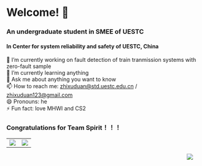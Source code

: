 # Welcome! 👋

### An undergraduate student in SMEE of UESTC
#### In Center for system reliability and safety of UESTC, China     

🔭 I’m currently working on fault detection of train tranmission systems with zero-fault sample  
🌱 I’m currently learning anything   
💬 Ask me about anything you want to know  
📫 How to reach me: zhixuduan@std.uestc.edu.cn / zhixuduan123@gmail.com  
😄 Pronouns: he  
⚡ Fun fact: love MHWI and CS2   
### Congratulations for Team Spirit！！！    
<table>
  <tr>
    <td align="center" style="padding=0;width=50%;">
      <img align="center" style="padding=0;" src="https://github-readme-stats.vercel.app/api/?username=zxuuuustupid&show_icons=true&title_color=4F8CC9&text_color=9f9f9f&bg_color=00000000&hide_border=true&icon_color=4F8CC9&hide_title=true&count_private=true&include_all_commits=true" />
    </td>
    <td align="center" style="padding=0;width=50%;">
      <img align="center" style="padding=0;" src="https://github-readme-stats.vercel.app/api/top-langs/?username=zxuuuustupid&layout=compact&show_icons=true&title_color=4F8CC9&text_color=9f9f9f&bg_color=00000000&hide_border=true&icon_color=00000000&count_private=true" />
    </td>
  </tr>
</table>
</i><img align="right" style="padding=0;" vspace="0" hspace="18" src="https://komarev.com/ghpvc/?username=zxuuuustupid&style=flat"/>
